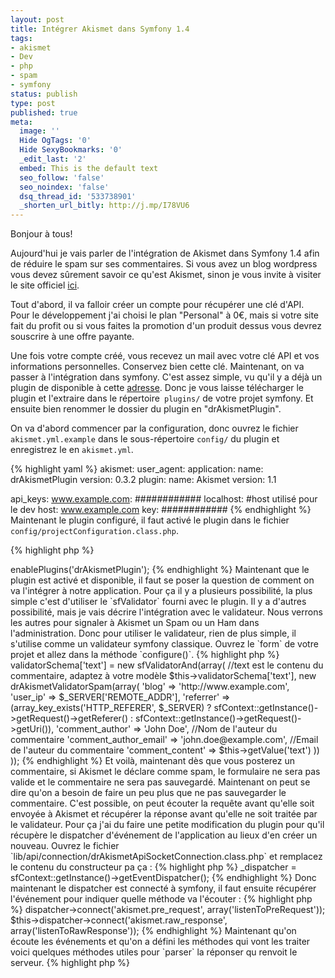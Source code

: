```yaml
---
layout: post
title: Intégrer Akismet dans Symfony 1.4
tags:
- akismet
- Dev
- php
- spam
- symfony
status: publish
type: post
published: true
meta:
  image: ''
  Hide OgTags: '0'
  Hide SexyBookmarks: '0'
  _edit_last: '2'
  embed: This is the default text
  seo_follow: 'false'
  seo_noindex: 'false'
  dsq_thread_id: '533738901'
  _shorten_url_bitly: http://j.mp/I78VU6
---
```

Bonjour à tous!

Aujourd'hui je vais parler de l'intégration de Akismet dans Symfony 1.4 afin de réduire le spam sur ses commentaires. Si vous avez un blog wordpress vous devez sûrement savoir ce qu'est Akismet, sinon je vous invite à visiter le site officiel [ici](http://akismet.com/).

Tout d'abord, il va falloir créer un compte pour récupérer une clé d'API. Pour le développement j'ai choisi le plan "Personal" à 0€, mais si votre site fait du profit ou si vous faites la promotion d'un produit dessus vous devrez souscrire à une offre payante.

Une fois votre compte créé, vous recevez un mail avec votre clé API et vos informations personnelles. Conservez bien cette clé. Maintenant, on va passer à l'intégration dans symfony. C'est assez simple, vu qu'il y a déjà un plugin de disponible à cette [adresse](http://plugins.symfony-project.org/get/drAkismetPlugin/drAkismetPlugin-0.3.3.tgz). Donc je vous laisse télécharger le plugin et l'extraire dans le répertoire` plugins/` de votre projet symfony. Et ensuite bien renommer le dossier du plugin en "drAkismetPlugin".

On va d'abord commencer par la configuration, donc ouvrez le fichier `akismet.yml.example` dans le sous-répertoire `config/` du plugin et enregistrez le en `akismet.yml`.

{% highlight yaml %}
akismet:
  user_agent:
    application:
      name: drAkismetPlugin
      version: 0.3.2
    plugin:
      name: Akismet
      version: 1.1

  api_keys:
    www.example.com: ############
    localhost: #host utilisé pour le dev
      host: www.example.com
      key: ############
{% endhighlight %}
Maintenant le plugin configuré, il faut activé le plugin dans le fichier `config/projectConfiguration.class.php`.

{% highlight php %}
<?php
$this->enablePlugins('drAkismetPlugin');
{% endhighlight %}

Maintenant que le plugin est activé et disponible, il faut se poser la question de comment on va l'intégrer à notre application. Pour ça il y a plusieurs possibilité, la plus simple c'est d'utiliser le `sfValidator` fourni avec le plugin. Il y a d'autres possibilité, mais je vais décrire l'intégration avec le validateur. Nous verrons les autres pour signaler à Akismet un Spam ou un Ham dans l'administration.

Donc pour utiliser le validateur, rien de plus simple, il s'utilise comme un validateur symfony classique. Ouvrez le `form` de votre projet et allez dans la méthode `configure()`.

{% highlight php %}
<?php
$this->validatorSchema['text'] = new sfValidatorAnd(array( //text est le contenu du commentaire, adaptez à votre modèle
  $this->validatorSchema['text'],
  new drAkismetValidatorSpam(array(
    'blog' => 'http://www.example.com',
    'user_ip' => $_SERVER['REMOTE_ADDR'],
    'referrer' => (array_key_exists('HTTP_REFERER', $_SERVER) ? sfContext::getInstance()->getRequest()->getReferer() : sfContext::getInstance()->getRequest()->getUri()),
    'comment_author' => 'John Doe', //Nom de l'auteur du commentaire
    'comment_author_email' => 'john.doe@example.com', //Email de l'auteur du commentaire
    'comment_content' => $this->getValue('text')
  ))
));
{% endhighlight %}

Et voilà, maintenant dès que vous posterez un commentaire, si Akismet le déclare comme spam, le formulaire ne sera pas valide et le commentaire ne sera pas sauvegardé.

Maintenant on peut se dire qu'on a besoin de faire un peu plus que ne pas sauvegarder le commentaire. C'est possible, on peut écouter la requête avant qu'elle soit envoyée à Akismet et récupérer la réponse avant qu'elle ne soit traitée par le validateur. Pour ça j'ai du faire une petite modification du plugin pour qu'il récupère le dispatcher d'événement de l'application au lieux d'en créer un nouveau. Ouvrez le fichier `lib/api/connection/drAkismetApiSocketConnection.class.php` et remplacez le contenu du constructeur pa ça :

{% highlight php %}
<?php
$this->_dispatcher = sfContext::getInstance()->getEventDispatcher();
{% endhighlight %}

Donc maintenant le dispatcher est connecté à symfony, il faut ensuite récupérer l'événement pour indiquer quelle méthode va l'écouter :

{% highlight php %}
<?php
$this->dispatcher->connect('akismet.pre_request', array('listenToPreRequest'));
$this->dispatcher->connect('akismet.raw_response', array('listenToRawResponse'));
{% endhighlight %}

Maintenant qu'on écoute les événements et qu'on a défini les méthodes qui vont les traiter voici quelques méthodes utiles pour `parser` la réponser qu renvoit le serveur.

{% highlight php %}
<?php
public static function listenToRawResponse(sfEvent $event)
{
  $rawResponse = new drAkismetApiResponse($event['response']);
}
{% endhighlight %}

Voilà voilà, à votre tour d'intégrer Akismet à votre projet Symfony. Si vous avez des retours, n'hésitez pas à utiliser les commentaires.
